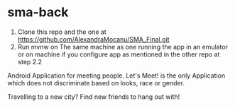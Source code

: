 # sma-back

1. Clone this repo and the one at https://github.com/AlexandraMocanu/SMA_Final.git
2. Run mvnw on The same machine as one running the app in an emulator 
   or on machine if you configure app as mentioned in the other repo at step 2.2

Android Application for meeting people.
Let's Meet! is the only Application which does not discriminate based on looks, race or gender.

Travelling to a new city? Find new friends to hang out with!
